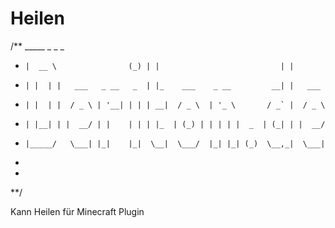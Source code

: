 # Heilen
/**     _____                  _   _                             _
 *     |  __ \                (_) | |                           | |
 *     | |  | |   ___   _ __   _  | |_    ___    _ __         __| |   ___
 *     | |  | |  / _ \ | '__| | | | __|  / _ \  | '_ \       / _` |  / _ \
 *     | |__| | |  __/ | |    | | | |_  | (_) | | | | |  _  | (_| | |  __/
 *     |_____/   \___| |_|    |_|  \__|  \___/  |_| |_| (_)  \__,_|  \___|
 *
 *
**/

Kann Heilen für Minecraft Plugin
